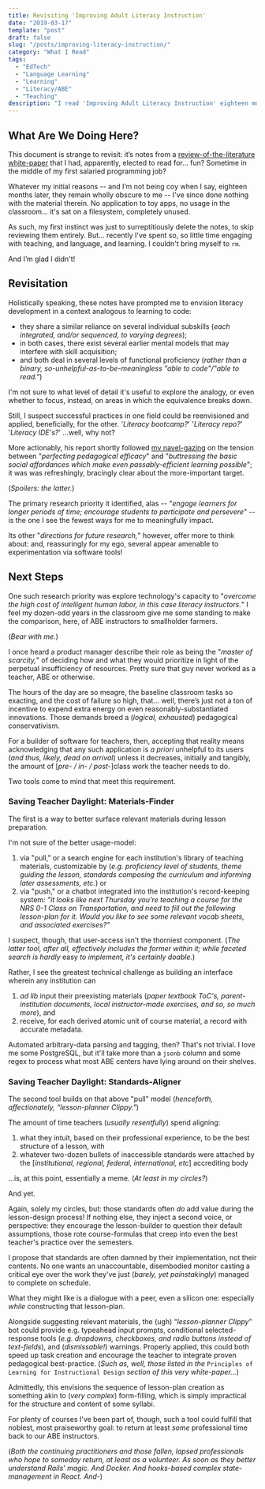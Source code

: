 ```yaml
---
title: Revisiting 'Improving Adult Literacy Instruction'
date: "2019-03-17"
template: "post"
draft: false
slug: "/posts/improving-literacy-instruction/"
category: "What I Read"
tags:
  - "EdTech"
  - "Language Learning"
  - "Learning"
  - "Literacy/ABE"
  - "Teaching"
description: "I read 'Improving Adult Literacy Instruction' eighteen months ago; these are my thoughts on rereading my notes from it."
---
```


## What Are We Doing Here?

This document is strange to revisit: it’s notes from a [review-of-the-literature white-paper](https://www.nap.edu/catalog/13242/improving-adult-literacy-instruction-options-for-practice-and-research) that I had, apparently, elected to read for... fun? Sometime in the middle of my first salaried programming job?

Whatever my initial reasons -- and I’m not being coy when I say, eighteen months later, they remain wholly obscure to me -- I've since done nothing with the material therein. No application to toy apps, no usage in the classroom... it's sat on a filesystem, completely unused.

As such, my first instinct was just to surreptitiously delete the notes, to skip reviewing them entirely. But... recently I've spent so, so little time engaging with teaching, and language, and learning. I couldn't bring myself to `rm`.

And I’m glad I didn't!

## Revisitation

Holistically speaking, these notes have prompted me to envision literacy development in a context analogous to learning to code:

- they share a similar reliance on several individual subskills (_each integrated, and/or sequenced, to varying degrees_);
- in both cases, there exist several earlier mental models that may interfere with skill acquisition;
- and both deal in several levels of functional proficiency (_rather than a binary, so-unhelpful-as-to-be-meaningless "able to code"/"able to read."_)

I'm not sure to what level of detail it's useful to explore the analogy, or even whether to focus, instead, on areas in which the equivalence breaks down.

Still, I suspect successful practices in one field could be reenvisioned and applied, beneficially, for the other. '_Literacy bootcamp?_' '_Literacy repo?_' '_Literacy IDE's?_' ...well, why not?

More actionably, his report shortly followed [my navel-gazing](../../posts/how-brain-learns/) on the tension between "_perfecting pedagogical efficacy_" and "_buttressing the basic social affordances which make even passably-efficient learning possible_"; it was was refreshingly, bracingly clear about the more-important target.

(_Spoilers: the latter._)

The primary research priority it identified, alas -- "_engage learners for longer periods of time; encourage students to participate and persevere_" -- is the one I see the fewest ways for me to meaningfully impact.

Its other "_directions for future research,_" however, offer more to think about: and, reassuringly for my ego, several appear amenable to experimentation via software tools!

## Next Steps

One such research priority was explore technology's capacity to "_overcome the high cost of intelligent human labor, in this case literacy instructors._" I feel my dozen-odd years in the classroom give me some standing to make the comparison, here, of ABE instructors to smallholder farmers.

(_Bear with me._)

I once heard a product manager describe their role as being the "_master of scarcity,_" of deciding how and what they would prioritize in light of the perpetual insufficiency of resources. Pretty sure that guy never worked as a teacher, ABE or otherwise.

The hours of the day are so meagre, the baseline classroom tasks so exacting, and the cost of failure so high, that... well, there’s just not a ton of incentive to expend extra energy on even reasonably-substantiated innovations. Those demands breed a (_logical, exhausted_) pedagogical conservativism.

For a builder of software for teachers, then, accepting that reality means acknowledging that any such application is _a priori_ unhelpful to its users (_and thus, likely, dead on arrival_) unless it decreases, initially and tangibly, the amount of [_pre- / in- / post-_]class work the teacher needs to do.

Two tools come to mind that meet this requirement.

### Saving Teacher Daylight: Materials-Finder

The first is a way to better surface relevant materials during lesson preparation.

I'm not sure of the better usage-model:

1. via "pull," or a search engine for each institution's library of teaching materials, customizable by (_e.g. proficiency level of students, theme guiding the lesson, standards composing the curriculum and informing later assessments, etc._) or
2. via "push," or a chatbot integrated into the institution's record-keeping system: _"it looks like next Thursday you're teaching a course for the NRS 0-1 Class on Transportation, and need to fill out the following lesson-plan for it. Would you like to see some relevant vocab sheets, and associated exercises?"_

I suspect, though, that user-access isn't the thorniest component. (_The latter tool, after all, effectively includes the former within it; while faceted search is hardly_ easy _to implement, it's certainly doable._)

Rather, I see the greatest technical challenge as building an interface wherein any institution can

1. _ad lib_ input their preexisting materials (_paper textbook ToC's, parent-institution documents, local instructor-made exercises, and so, so much more_), and
2. receive, for each derived atomic unit of course material, a record with accurate metadata.

Automated arbitrary-data parsing and tagging, then? That's not trivial. I love me some PostgreSQL, but it'll take more than a `jsonb` column and some regex to process what most ABE centers have lying around on their shelves.

### Saving Teacher Daylight: Standards-Aligner

The second tool builds on that above "pull" model (_henceforth, affectionately, “lesson-planner Clippy."_)

The amount of time teachers (_usually resentfully_) spend aligning:

1. what they intuit, based on their professional experience, to be the best structure of a lesson, with
1. whatever two-dozen bullets of inaccessible standards were attached by the [_institutional, regional, federal, international, etc_] accrediting body

...is, at this point, essentially a meme. (_At least in my circles?_)

And yet.

Again, solely my circles, but: those standards often _do_ add value during the lesson-design process! If nothing else, they inject a second voice, or perspective: they encourage the lesson-builder to question their default assumptions, those rote course-formulas that creep into even the best teacher's practice over the semesters.

I propose that standards are often damned by their implementation, not their contents. No one wants an unaccountable, disembodied monitor casting a critical eye over the work they've just (_barely, yet painstakingly_) managed to complete on schedule.

What they might like is a dialogue with a peer, even a silicon one: especially _while_ constructing that lesson-plan.

Alongside suggesting relevant materials, the (ugh) “_lesson-planner Clippy_” bot could provide e.g. typeahead input prompts, conditional selected-response tools (_e.g. dropdowns, checkboxes, and radio buttons instead of text-fields_), and (_dismissable!_) warnings. Properly applied, this could both speed up task creation and encourage the teacher to integrate proven pedagogical best-practice. (_Such as, well, those listed in the_ `Principles of Learning for Instructional Design` _section of this very white-paper..._)

Admittedly, this envisions the sequence of lesson-plan creation as something akin to (_very complex_) form-filling, which is simply impractical for the structure and content of some syllabi.

For plenty of courses I've been part of, though, such a tool could fulfill that noblest, most praiseworthy goal: to return at least _some_ professional time back to our ABE instructors.

(_Both the continuing practitioners and those fallen, lapsed professionals who hope to someday return, at least as a volunteer. As soon as they better understand Rails' magic. And Docker. And hooks-based complex state-management in React. And-_)
